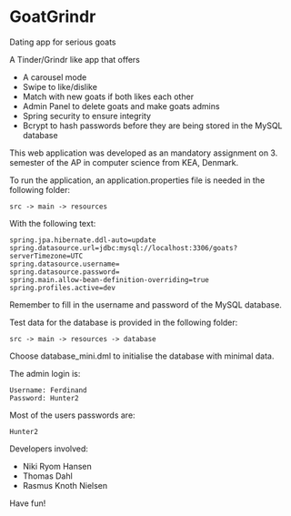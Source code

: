 # GoatGrindr

Dating app for serious goats

A Tinder/Grindr like app that offers 
- A carousel mode
- Swipe to like/dislike
- Match with new goats if both likes each other
- Admin Panel to delete goats and make goats admins
- Spring security to ensure integrity
- Bcrypt to hash passwords before they are being stored in the MySQL database


This web application was developed as an mandatory assignment on 3. semester of the AP in computer science from KEA, Denmark.

To run the application, an application.properties file is needed in the following folder:
```
src -> main -> resources
```

With the following text:

```
spring.jpa.hibernate.ddl-auto=update
spring.datasource.url=jdbc:mysql://localhost:3306/goats?serverTimezone=UTC
spring.datasource.username=
spring.datasource.password=
spring.main.allow-bean-definition-overriding=true
spring.profiles.active=dev
```
Remember to fill in the username and password of the MySQL database.

Test data for the database is provided in the following folder:
```
src -> main -> resources -> database
```

Choose database_mini.dml to initialise the database with minimal data.

The admin login is:
```
Username: Ferdinand
Password: Hunter2
```

Most of the users passwords are:
```
Hunter2
```


Developers involved:
- Niki Ryom Hansen
- Thomas Dahl
- Rasmus Knoth Nielsen

Have fun!